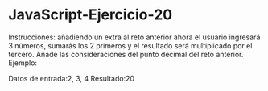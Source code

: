 # JavaScript-Ejercicio-20
Instrucciones: añadiendo un extra al reto anterior ahora el usuario ingresará 3 números, sumarás los 2 primeros y el resultado será multiplicado por el tercero. Añade las consideraciones del punto decimal del reto anterior. Ejemplo:


Datos de entrada:2, 3, 4
Resultado:20
